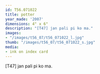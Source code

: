 ```yaml
---
id: T56.071022
title: potter
year_made: '2007'
dimensions: 4" x 6"
description: "[T47] jan pali pi ko ma."
images:
- "/images/t56_07/t56_071022_l.jpg"
thumb: "/images/t56_07/t56_071022_s.jpg"
media:
- ink on index card
---
```


[T47] jan pali pi ko ma.
